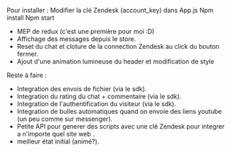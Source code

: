 Pour installer : 
Modifier la clé Zendesk (account_key) dans App.js
Npm install
Npm start

- MEP de redux (c'est une première pour moi :D)
- Affichage des messages depuis le store.
- Reset du chat et cloture de la connection Zendesk au click du bouton fermer.
- Ajout d'une animation lumineuse du header et modification de style

Reste à faire : 

- Integration des envois de fichier (via le sdk).
- Integration du rating du chat + commentaire (via le sdk).
- Integration de l'authentification du visiteur (via le sdk).
- Integration de bulles automatiques quand on envoie des liens youtube (un peu comme sur messenger).
- Petite API pour generer des scripts avec une clé Zendesk pour integrer a n'importe quel site web .
- meilleur état initial (animé?).
